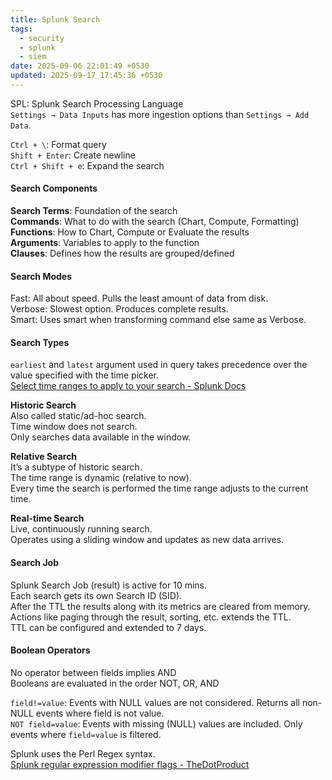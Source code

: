 ```yaml
---
title: Splunk Search
tags:
  - security
  - splunk
  - siem
date: 2025-09-06 22:01:49 +0530
updated: 2025-09-17 17:45:36 +0530
---
```


SPL: Splunk Search Processing Language  
`Settings → Data Inputs` has more ingestion options than `Settings → Add Data`.  

`Ctrl + \`: Format query  
`Shift + Enter`: Create newline  
`Ctrl + Shift + e`: Expand the search  

#### Search Components
**Search Terms**: Foundation of the search  
**Commands**: What to do with the search (Chart, Compute, Formatting)  
**Functions**: How to Chart, Compute or Evaluate the results  
**Arguments**: Variables to apply to the function  
**Clauses**: Defines how the results are grouped/defined

#### Search Modes
Fast: All about speed. Pulls the least amount of data from disk.  
Verbose: Slowest option. Produces complete results.  
Smart: Uses smart when transforming command else same as Verbose.  

#### Search Types
`earliest` and `latest` argument used in query takes precedence over the value specified with the time picker.  
[Select time ranges to apply to your search - Splunk Docs](https://docs.splunk.com/Documentation/Splunk/9.4.2/Search/Selecttimerangestoapply)

**Historic Search**  
Also called static/ad-hoc search.  
Time window does not search.  
Only searches data available in the window.  

**Relative Search**  
It’s a subtype of historic search.  
The time range is dynamic (relative to now).  
Every time the search is performed the time range adjusts to the current time.  

**Real-time Search**  
Live, continuously running search.  
Operates using a sliding window and updates as new data arrives.  

#### Search Job
Splunk Search Job (result) is active for 10 mins.  
Each search gets its own Search ID (SID).  
After the TTL the results along with its metrics are cleared from memory.  
Actions like paging through the result, sorting, etc. extends the TTL.  
TTL can be configured and extended to 7 days.  

#### Boolean Operators
No operator between fields implies AND  
Booleans are evaluated in the order NOT, OR, AND  

`field!=value`: Events with NULL values are not considered. Returns all non-NULL events where field is not value.  
`NOT field=value`: Events with missing (NULL) values are included. Only events where `field=value` is filtered.

Splunk uses the Perl Regex syntax.  
[Splunk regular expression modifier flags - TheDotProduct](https://www.thedotproduct.org/posts/splunk-regular-expression-modifier-flags.html)
